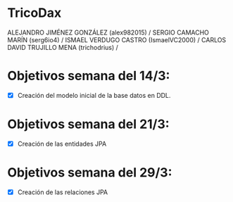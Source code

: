 # TricoDax
ALEJANDRO JIMÉNEZ GONZÁLEZ (alex982015) /
SERGIO CAMACHO MARÍN (serg6io4) /
ISMAEL VERDUGO CASTRO (IsmaelVC2000) /
CARLOS DAVID TRUJILLO MENA (trichodrius) /

# Objetivos semana del 14/3:
- [X] Creación del modelo inicial de la base datos en DDL.

# Objetivos semana del 21/3:
- [X] Creación de las entidades JPA

# Objetivos semana del 29/3:
- [X] Creación de las relaciones JPA

